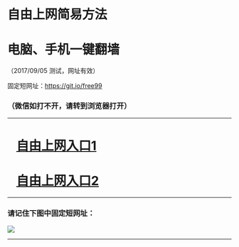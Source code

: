 ﻿# 自由上网简易方法

# 电脑、手机一键翻墙

（2017/09/05 测试，网址有效）

固定短网址：https://git.io/free99

### （微信如打不开，请转到浏览器打开）


***





# &nbsp;&nbsp; <a href="http://ft2085013169.fwq-tz1001.xyz/fwqtz01.html?t=090500121728 " target="_blank">自由上网入口1</a>
# &nbsp;&nbsp; <a href="http://ft2342025018.fwq-tz1002.xyz/fwqtz02.html?t=09050015985 " target="_blank">自由上网入口2</a>
***

### 请记住下图中固定短网址：

<img src="https://s3-us-west-2.amazonaws.com/fwq-1001/yjfq-20170905okok.png" /> 


***

